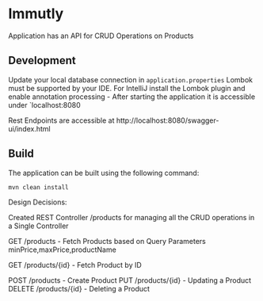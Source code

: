 # Immutly

Application has an API for CRUD Operations on Products

## Development

Update your local database connection in `application.properties` 
Lombok must be supported by your IDE. For IntelliJ install the Lombok plugin and enable annotation processing -
After starting the application it is accessible under `localhost:8080

Rest Endpoints are accessible at
http://localhost:8080/swagger-ui/index.html

## Build

The application can be built using the following command:
```
mvn clean install
```

Design Decisions: 

Created REST Controller /products for managing all the CRUD operations in a Single Controller

GET /products - Fetch Products based on Query Parameters minPrice,maxPrice,productName


GET /products/{id} - Fetch Product by ID


POST /products - Create Product
PUT /products/{id} - Updating a Product
DELETE /products/{id} - Deleting a Product
